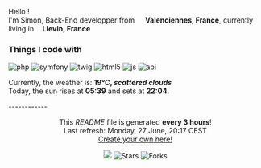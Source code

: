 <p>Hello !</br> I'm Simon, Back-End developper from <img src="https://cdn-icons-png.flaticon.com/512/197/197560.png" width="13"/> <b>Valenciennes, France</b>, currently living in <img src="https://cdn-icons-png.flaticon.com/512/197/197560.png" width="13"/><b>Lievin, France</b></p>
<h3>Things I code with</h3>
<p>
	<img alt="php" src="https://img.shields.io/badge/-PHP-7175AA?style=flat&logo=php&logoColor=white" />
	<img alt="symfony" src="https://img.shields.io/badge/-Symfony-027BB9?style=flat&logo=symfony&logoColor=white" />
	<img alt="twig" src="https://img.shields.io/badge/-twig-B6C927?style=flat" />
	<img alt="html5" src="https://img.shields.io/badge/-HTML5-E34F26?style=flat&logo=html5&logoColor=white" />
	<img alt="js" src="https://img.shields.io/badge/-javascript-EFD81D?style=flat&logo=javascript&logoColor=white" />
	<img alt="api" src="https://img.shields.io/badge/-API-2FC1C1?style=flat" />
</p>
<p>
Currently, the weather is: <b> 19°C, <i>scattered clouds</i></b>
</br>Today, the sun rises at <b>05:39</b> and sets at <b>22:04</b>.
</p>
------------
<p align="center">This <i>README</i> file is generated <b>every 3 hours</b>!</br>Last refresh: Monday, 27 June, 20:17 CEST<br /><a href="https://medium.com/@th.guibert/how-to-create-a-self-updating-readme-md-for-your-github-profile-f8b05744ca91">Create your own here!</a></p>
<p align="center"><img src="https://github.com/DarkChyper/DarkChyper/workflows/README%20build/badge.svg" /> <img alt="Stars" src="https://img.shields.io/github/stars/DarkChyper/DarkChyper?style=flat-square&labelColor=343b41"/> <img alt="Forks" src="https://img.shields.io/github/forks/DarkChyper/DarkChyper?style=flat-square&labelColor=343b41"/></p>
